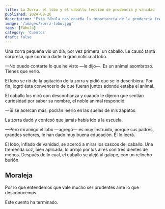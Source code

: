 ```yaml
---
title: La Zorra, el lobo y el caballo lección de prudencia y vanidad  
published: 2024-08-20  
description: 'Esta fábula nos enseña la importancia de la prudencia frente a lo desconocido y cómo la vanidad puede llevar a situaciones desafortunadas.'  
image: '/images/zorra-lobo.jpg'  
tags: [Fábula]  
category: 'Cuentos'  
draft: false  
---
```


Una zorra pequeña vio un día, por vez primera, un caballo. Le causó tanta sorpresa, que corrió a darle la gran noticia al lobo.

—No puedo contarte lo que he visto —le dijo—. Es un animal asombroso. Tienes que verlo.

El lobo se rió de la agitación de la zorra y pidió que se lo describiera. Por fin, logró ésta convencerlo de que fueran juntos adonde estaba el animal.

El caballo los miró con desconfianza y cuando le dijeron que sentían curiosidad por saber su nombre, el noble animal respondió:

—Si se acercan más, podrán leerlo en las suelas de mis zapatos.

La zorra dudó y confesó que jamás había ido a la escuela.

—Pero mi amigo el lobo —agregó— es muy instruido, porque sus padres, grandes señores, le han dado muy buena educación. Él lo leerá.

El lobo, inflado de vanidad, se acercó a mirar los cascos del caballo. Una tremenda coz, bien aplicada, lo arrojó por los aires con tres dientes de menos. Después de lo cual, el caballo se alejó al galope, con un relincho burlón.

## Moraleja
Por lo que entendemos que vale mucho ser prudentes ante lo que desconocemos.

Este cuento ha terminado.
